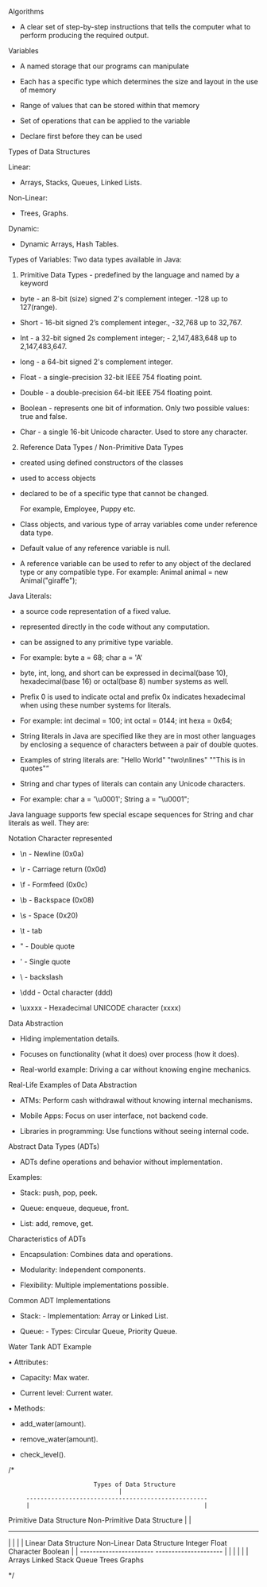 Algorithms
  
- A clear set of step-by-step instructions that tells the computer what to perform producing the required output.

Variables
  
- A named storage that our programs can manipulate

- Each has a specific type which determines the size and layout in the use of memory

- Range of values that can be stored within that memory

- Set of operations that can be applied to the variable

- Declare first before they can be used

Types of Data Structures

Linear:

- Arrays, Stacks, Queues, Linked Lists.

Non-Linear:

- Trees, Graphs.

Dynamic:

- Dynamic Arrays, Hash Tables.

Types of Variables: Two data types available in Java:

1. Primitive Data Types - predefined by the language and named by a keyword
   
- byte     - an 8-bit (size) signed 2's complement integer. -128 up to 127(range).

- Short    - 16-bit signed 2’s complement integer., -32,768 up to 32,767.

- Int      - a 32-bit signed 2s complement integer; - 2,147,483,648 up to 2,147,483,647.

- long     - a 64-bit signed 2's complement integer.

- Float    - a single-precision 32-bit IEEE 754 floating point.

- Double   - a double-precision 64-bit IEEE 754 floating point.

- Boolean  - represents one bit of information. Only two possible values: true and false.
  
- Char     - a single 16-bit Unicode character. Used to store any character.


2. Reference Data Types / Non-Primitive Data Types
   
- created using defined constructors of the classes
  
- used to access objects
  
- declared to be of a specific type that cannot be changed.
  
  For example, Employee, Puppy etc.
  
- Class objects, and various type of array variables come under reference data type.

- Default value of any reference variable is null.

- A reference variable can be used to refer to any object of the declared type or any compatible type.
  For example: Animal animal = new Animal("giraffe");

Java Literals:

- a source code representation of a fixed value.
  
- represented directly in the code without any computation.
  
- can be assigned to any primitive type variable.
  
- For example: byte a = 68; char a = 'A‘ 

- byte, int, long, and short can be expressed in decimal(base 10), hexadecimal(base 16) or octal(base 8) number systems as well.
  
- Prefix 0 is used to indicate octal and prefix 0x indicates hexadecimal when using these number systems for literals.
  
- For example: int decimal = 100; int octal = 0144; int hexa = 0x64;

- String literals in Java are specified like they are in most other languages by enclosing a sequence of characters between a pair of double quotes.

- Examples of string literals are: "Hello World" "two\nlines" "\"This is in quotes\"“
  
- String and char types of literals can contain any Unicode characters. 

- For example: char a = '\u0001'; String a = "\u0001";

Java language supports few special escape sequences for String and char literals as well. They are:

Notation Character represented

-    \n         - Newline (0x0a)
   
-    \r         - Carriage return (0x0d)
   
-    \f         - Formfeed (0x0c)
   
-    \b         - Backspace (0x08)
   
-    \s         - Space (0x20)
   
-    \t         - tab
   
-    \"         - Double quote
   
-    \'         - Single quote
   
-    \\         - backslash
   
-    \ddd       - Octal character (ddd)
   
-    \uxxxx     - Hexadecimal UNICODE character (xxxx)
   

Data Abstraction

- Hiding implementation details.

- Focuses on functionality (what it does) over process (how it does).

- Real-world example: Driving a car without knowing engine mechanics.

Real-Life Examples of Data Abstraction

- ATMs: Perform cash withdrawal without knowing internal mechanisms.

- Mobile Apps: Focus on user interface, not backend code.

- Libraries in programming: Use functions without seeing internal code.

Abstract Data Types (ADTs)

- ADTs define operations and behavior without implementation.

Examples:

- Stack: push, pop, peek.

- Queue: enqueue, dequeue, front.

- List: add, remove, get.

Characteristics of ADTs

- Encapsulation: Combines data and operations.

- Modularity: Independent components.

- Flexibility: Multiple implementations possible.


Common ADT Implementations

- Stack: - Implementation: Array or Linked List.

- Queue: - Types: Circular Queue, Priority Queue.
  

Water Tank ADT Example

• Attributes: 

- Capacity: Max water.

- Current level: Current water.
              
• Methods:    

- add_water(amount).

- remove_water(amount).
              
- check_level().


/*

                            Types of Data Structure
                                   |
         ---------------------------------------------------
         |                                                 |
Primitive Data Structure                    Non-Primitive Data Structure
         |                                                 |
------------------------------------------------     ----------------------------
|        |        |         |                      Linear Data Structure     Non-Linear Data Structure
Integer  Float  Character  Boolean               |                          |
                                              -----------------------     ---------------------
                                              |    |     |     |         |                   |
                                           Arrays Linked Stack Queue   Trees              Graphs


*/
